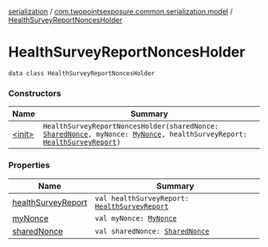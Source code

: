 [serialization](../../index.md) / [com.twopointsexposure.common.serialization.model](../index.md) / [HealthSurveyReportNoncesHolder](./index.md)

# HealthSurveyReportNoncesHolder

`data class HealthSurveyReportNoncesHolder`

### Constructors

| Name | Summary |
|---|---|
| [&lt;init&gt;](-init-.md) | `HealthSurveyReportNoncesHolder(sharedNonce: `[`SharedNonce`](../-shared-nonce/index.md)`, myNonce: `[`MyNonce`](../-my-nonce/index.md)`, healthSurveyReport: `[`HealthSurveyReport`](../-health-survey-report/index.md)`)` |

### Properties

| Name | Summary |
|---|---|
| [healthSurveyReport](health-survey-report.md) | `val healthSurveyReport: `[`HealthSurveyReport`](../-health-survey-report/index.md) |
| [myNonce](my-nonce.md) | `val myNonce: `[`MyNonce`](../-my-nonce/index.md) |
| [sharedNonce](shared-nonce.md) | `val sharedNonce: `[`SharedNonce`](../-shared-nonce/index.md) |
